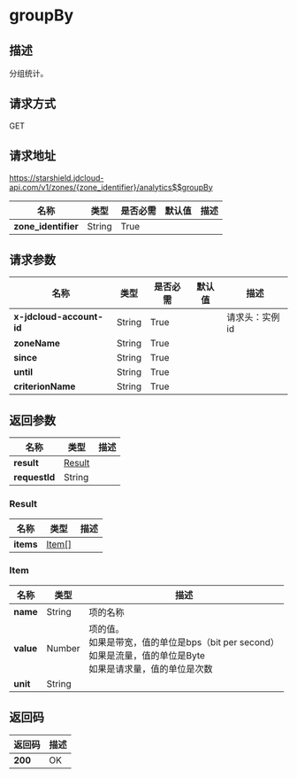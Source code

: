 # groupBy


## 描述
分组统计。

## 请求方式
GET

## 请求地址
https://starshield.jdcloud-api.com/v1/zones/{zone_identifier}/analytics$$groupBy

|名称|类型|是否必需|默认值|描述|
|---|---|---|---|---|
|**zone_identifier**|String|True| | |

## 请求参数
|名称|类型|是否必需|默认值|描述|
|---|---|---|---|---|
|**x-jdcloud-account-id**|String|True| |请求头：实例id|
|**zoneName**|String|True| | |
|**since**|String|True| | |
|**until**|String|True| | |
|**criterionName**|String|True| | |


## 返回参数
|名称|类型|描述|
|---|---|---|
|**result**|[Result](groupBy#result)| |
|**requestId**|String| |

### <div id="result">Result</div>
|名称|类型|描述|
|---|---|---|
|**items**|[Item[]](groupBy#item)| |
### <div id="item">Item</div>
|名称|类型|描述|
|---|---|---|
|**name**|String|项的名称|
|**value**|Number|项的值。<br>如果是带宽，值的单位是bps（bit per second）<br>如果是流量，值的单位是Byte<br>如果是请求量，值的单位是次数<br>|
|**unit**|String| |

## 返回码
|返回码|描述|
|---|---|
|**200**|OK|
